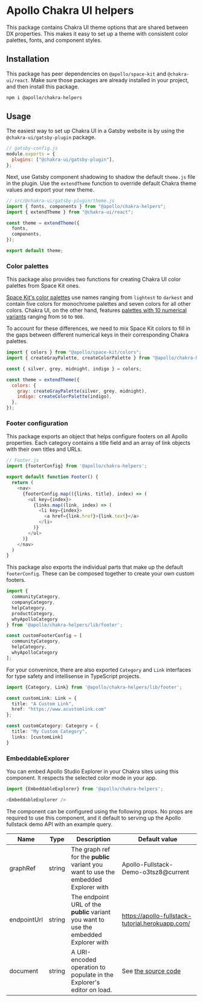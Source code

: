 # Apollo Chakra UI helpers

This package contains Chakra UI theme options that are shared between DX properties. This makes it easy to set up a theme with consistent color palettes, fonts, and component styles.

## Installation

This package has peer dependencies on `@apollo/space-kit` and `@chakra-ui/react`. Make sure those packages are already installed in your project, and then install this package.

```bash
npm i @apollo/chakra-helpers
```

## Usage

The easiest way to set up Chakra UI in a Gatsby website is by using the `@chakra-ui/gatsby-plugin` package.

```js
// gatsby-config.js
module.exports = {
  plugins: ["@chakra-ui/gatsby-plugin"],
};
```

Next, use Gatsby component shadowing to shadow the default `theme.js` file in the plugin. Use the `extendTheme` function to override default Chakra theme values and export your new theme.

```js
// src/@chakra-ui/gatsby-plugin/theme.js
import { fonts, components } from "@apollo/chakra-helpers";
import { extendTheme } from "@chakra-ui/react";

const theme = extendTheme({
  fonts,
  components,
});

export default theme;
```

### Color palettes

This package also provides two functions for creating Chakra UI color palettes from Space Kit ones.

[Space Kit's color palettes](https://github.com/apollographql/space-kit/blob/main/src/colors/colors.ts#L1-L12) use names ranging from `lightest` to `darkest` and contain five colors for monochrome palettes and seven colors for all other colors. Chakra UI, on the other hand, features [palettes with 10 numerical variants](https://github.com/chakra-ui/chakra-ui/blob/main/packages/theme/src/theme.types.ts#L31-L42) ranging from `50` to `900`.

To account for these differences, we need to mix Space Kit colors to fill in the gaps between different numerical keys in their corresponding Chakra palettes.

```js
import { colors } from "@apollo/space-kit/colors";
import { createGrayPalette, createColorPalette } from "@apollo/chakra-helpers";

const { silver, grey, midnight, indigo } = colors;

const theme = extendTheme({
  colors: {
    gray: createGrayPalette(silver, grey, midnight),
    indigo: createColorPalette(indigo),
  },
});
```

### Footer configuration

This package exports an object that helps configure footers on all Apollo properties. Each category contains a title field and an array of link objects with their own titles and URLs.

```js
// Footer.js
import {footerConfig} from '@apollo/chakra-helpers';

export default function Footer() {
  return (
    <nav>
      {footerConfig.map(({links, title}, index) => (
        <ul key={index}>
          {links.map((link, index) => (
            <li key={index}>
              <a href={link.href}>{link.text}</a>
            </li>
          )}
        </ul>
      )}
    </nav>
  )
}
```

This package also exports the individual parts that make up the default `footerConfig`. These can be composed together to create your own custom footers.

```js
import {
  communityCategory,
  companyCategory,
  helpCategory,
  productCategory,
  whyApolloCategory
} from '@apollo/chakra-helpers/lib/footer';

const customFooterConfig = [
  communityCategory,
  helpCategory,
  whyApolloCategory
];
```

For your convenince, there are also exported `Category` and `Link` interfaces for type safety and intellisense in TypeScript projects.

```ts
import {Category, Link} from '@apollo/chakra-helpers/lib/footer';

const customLink: Link = {
  title: "A Custom Link",
  href: "https://www.acustomlink.com"
};

const customCategory: Category = {
  title: "My Custom Category",
  links: [customLink]
}
```

### EmbeddableExplorer

You can embed Apollo Studio Explorer in your Chakra sites using this component. It respects the selected color mode in your app.

```js
import {EmbeddableExplorer} from '@apollo/chakra-helpers';

<EmbeddableExplorer />
```

The component can be configured using the following props. No props are required to use this component, and it default to serving up the Apollo fullstack demo API with an example query.

| Name        | Type   | Description                                                                           | Default value                                       |
| ----------- | ------ | ------------------------------------------------------------------------------------- | --------------------------------------------------- |
| graphRef    | string | The graph ref for the **public** variant you want to use the embedded Explorer with   | Apollo-Fullstack-Demo-o3tsz8@current                |
| endpointUrl | string | The endpoint URL of the **public** variant you want to use the embedded Explorer with | https://apollo-fullstack-tutorial.herokuapp.com/    |
| document    | string | A URI-encoded operation to populate in the Explorer's editor on load.                 | See [the source code](./src/EmbeddableExplorer.tsx) |
